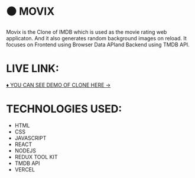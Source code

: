 # ⚫ MOVIX
   Movix is the Clone of IMDB which is used as the movie rating web applicaton. 
  And it also generates random background images on reload.
   It focuses on Frontend using Browser Data APIand Backend using TMDB API.
   
 # LIVE LINK:
 
  [♦️ YOU CAN SEE DEMO OF CLONE HERE -> ](https://movix-eta.vercel.app/)

  # TECHNOLOGIES USED:
  
  * HTML
  * CSS
  * JAVASCRIPT
  * REACT
  * NODEJS
  * REDUX TOOL KIT
  * TMDB API
  * VERCEL 
  
